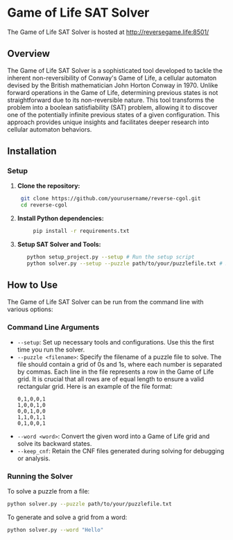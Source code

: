 # Game of Life SAT Solver
The Game of Life SAT Solver is hosted at http://reversegame.life:8501/

## Overview
The Game of Life SAT Solver is a sophisticated tool developed to tackle the inherent non-reversibility of Conway's Game of Life, a cellular automaton devised by the British mathematician John Horton Conway in 1970. Unlike forward operations in the Game of Life, determining previous states is not straightforward due to its non-reversible nature. This tool transforms the problem into a boolean satisfiability (SAT) problem, allowing it to discover one of the potentially infinite previous states of a given configuration. This approach provides unique insights and facilitates deeper research into cellular automaton behaviors.

## Installation

### Setup
1. **Clone the repository:**
   ```bash
    git clone https://github.com/yourusername/reverse-cgol.git
    cd reverse-cgol
   ```

2. **Install Python dependencies:**
   ```bash
        pip install -r requirements.txt
   ```

3. **Setup SAT Solver and Tools:**
     ```bash
        python setup_project.py --setup # Run the setup script
        python solver.py --setup --puzzle path/to/your/puzzlefile.txt # Run the solver with the setup flag
     ```

## How to Use
The Game of Life SAT Solver can be run from the command line with various options:

### Command Line Arguments
- `--setup`: Set up necessary tools and configurations. Use this the first time you run the solver.
- `--puzzle <filename>`: Specify the filename of a puzzle file to solve. The file should contain a grid of 0s and 1s, where each number is separated by commas. Each line in the file represents a row in the Game of Life grid. It is crucial that all rows are of equal length to ensure a valid rectangular grid. Here is an example of the file format:
    ```
    0,1,0,0,1
    1,0,0,1,0
    0,0,1,0,0
    1,1,0,1,1
    0,1,0,0,1
    ```
- `--word <word>`: Convert the given word into a Game of Life grid and solve its backward states.
- `--keep_cnf`: Retain the CNF files generated during solving for debugging or analysis.

### Running the Solver
To solve a puzzle from a file:
```bash
python solver.py --puzzle path/to/your/puzzlefile.txt
```

To generate and solve a grid from a word:
```bash
python solver.py --word "Hello"
```
